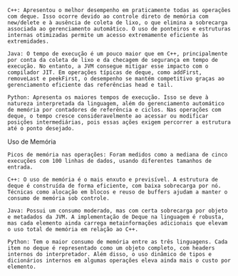     C++: Apresentou o melhor desempenho em praticamente todas as operações com deque. Isso ocorre devido ao controle direto de memória com new/delete e à ausência de coleta de lixo, o que elimina a sobrecarga associada ao gerenciamento automático. O uso de ponteiros e estruturas internas otimizadas permite um acesso extremamente eficiente às extremidades.

    Java: O tempo de execução é um pouco maior que em C++, principalmente por conta da coleta de lixo e da checagem de segurança em tempo de execução. No entanto, a JVM consegue mitigar esse impacto com o compilador JIT. Em operações típicas de deque, como addFirst, removeLast e peekFirst, o desempenho se mantém competitivo graças ao gerenciamento eficiente das referências head e tail.

    Python: Apresenta os maiores tempos de execução. Isso se deve à natureza interpretada da linguagem, além do gerenciamento automático de memória por contadores de referência e ciclos. Nas operações com deque, o tempo cresce consideravelmente ao acessar ou modificar posições intermediárias, pois essas ações exigem percorrer a estrutura até o ponto desejado.

Uso de Memória

    Picos de memória nas operações: Foram medidos como a mediana de cinco execuções com 100 linhas de dados, usando diferentes tamanhos de entrada.

    C++: O uso de memória é o mais enxuto e previsível. A estrutura de deque é construída de forma eficiente, com baixa sobrecarga por nó. Técnicas como alocação em blocos e reuso de buffers ajudam a manter o consumo de memória sob controle.

    Java: Possui um consumo moderado, mas com certa sobrecarga por objeto e metadados da JVM. A implementação de Deque na linguagem é robusta, mas cada elemento ainda carrega metainformações adicionais que elevam o uso total de memória em relação ao C++.

    Python: Tem o maior consumo de memória entre as três linguagens. Cada item no deque é representado como um objeto completo, com headers internos do interpretador. Além disso, o uso dinâmico de tipos e dicionários internos em algumas operações eleva ainda mais o custo por elemento.
